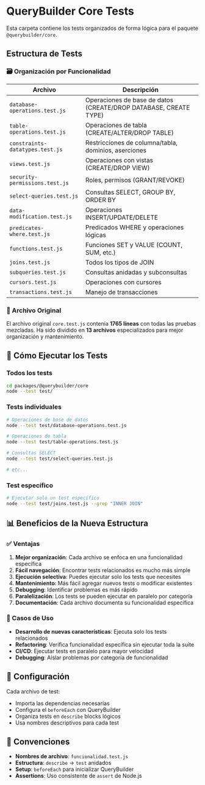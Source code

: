 # QueryBuilder Core Tests

Esta carpeta contiene los tests organizados de forma lógica para el paquete `@querybuilder/core`.

## Estructura de Tests

### 🗃️ Organización por Funcionalidad

| Archivo | Descripción |
|---------|-------------|
| `database-operations.test.js` | Operaciones de base de datos (CREATE/DROP DATABASE, CREATE TYPE) |
| `table-operations.test.js` | Operaciones de tabla (CREATE/ALTER/DROP TABLE) |
| `constraints-datatypes.test.js` | Restricciones de columna/tabla, dominios, aserciones |
| `views.test.js` | Operaciones con vistas (CREATE/DROP VIEW) |
| `security-permissions.test.js` | Roles, permisos (GRANT/REVOKE) |
| `select-queries.test.js` | Consultas SELECT, GROUP BY, ORDER BY |
| `data-modification.test.js` | Operaciones INSERT/UPDATE/DELETE |
| `predicates-where.test.js` | Predicados WHERE y operaciones lógicas |
| `functions.test.js` | Funciones SET y VALUE (COUNT, SUM, etc.) |
| `joins.test.js` | Todos los tipos de JOIN |
| `subqueries.test.js` | Consultas anidadas y subconsultas |
| `cursors.test.js` | Operaciones con cursores |
| `transactions.test.js` | Manejo de transacciones |

### 📁 Archivo Original

El archivo original `core.test.js` contenía **1765 líneas** con todas las pruebas mezcladas. Ha sido dividido en **13 archivos** especializados para mejor organización y mantenimiento.

## 🚀 Cómo Ejecutar los Tests

### Todos los tests
```bash
cd packages/@querybuilder/core
node --test test/
```

### Tests individuales
```bash
# Operaciones de base de datos
node --test test/database-operations.test.js

# Operaciones de tabla
node --test test/table-operations.test.js

# Consultas SELECT
node --test test/select-queries.test.js

# etc...
```

### Test específico
```bash
# Ejecutar solo un test específico
node --test test/joins.test.js --grep "INNER JOIN"
```

## 📊 Beneficios de la Nueva Estructura

### ✅ Ventajas

1. **Mejor organización**: Cada archivo se enfoca en una funcionalidad específica
2. **Fácil navegación**: Encontrar tests relacionados es mucho más simple
3. **Ejecución selectiva**: Puedes ejecutar solo los tests que necesites
4. **Mantenimiento**: Más fácil agregar nuevos tests o modificar existentes
5. **Debugging**: Identificar problemas es más rápido
6. **Paralelización**: Los tests se pueden ejecutar en paralelo por categoría
7. **Documentación**: Cada archivo documenta su funcionalidad específica

### 🎯 Casos de Uso

- **Desarrollo de nuevas características**: Ejecuta solo los tests relacionados
- **Refactoring**: Verifica funcionalidad específica sin ejecutar toda la suite
- **CI/CD**: Ejecutar tests en paralelo para mayor velocidad
- **Debugging**: Aislar problemas por categoría de funcionalidad

## 🔧 Configuración

Cada archivo de test:

- Importa las dependencias necesarias
- Configura el `beforeEach` con QueryBuilder
- Organiza tests en `describe` blocks lógicos
- Usa nombres descriptivos para cada test

## 📝 Convenciones

- **Nombres de archivo**: `funcionalidad.test.js`
- **Estructura**: `describe` → `test` anidados
- **Setup**: `beforeEach` para inicializar QueryBuilder
- **Assertions**: Uso consistente de `assert` de Node.js
